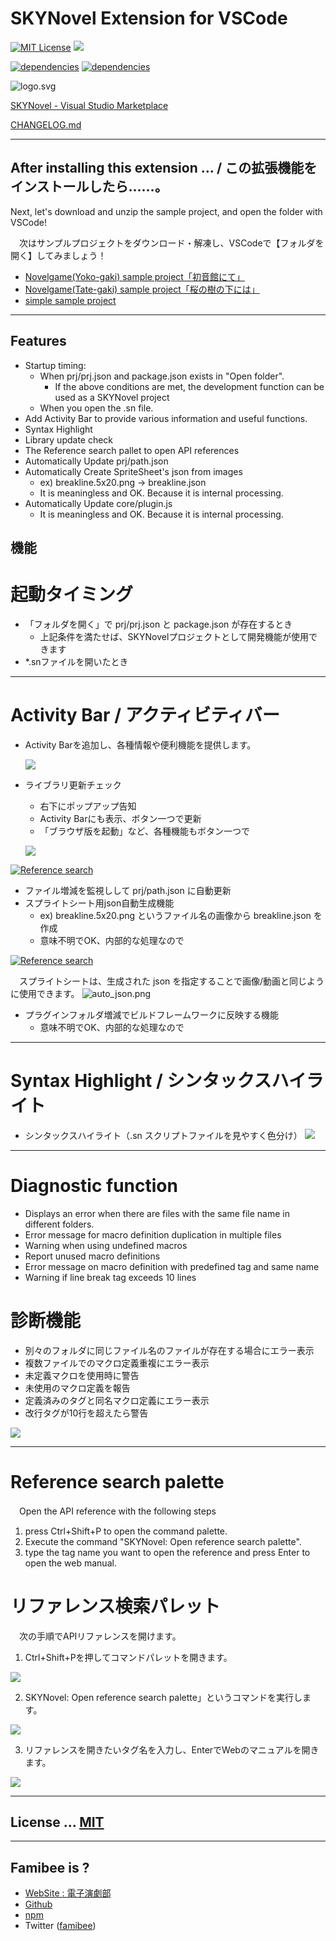 # SKYNovel Extension for VSCode
[![MIT License](https://img.shields.io/github/license/famibee/SKYNovel-vscode-extension.svg)](LICENSE)
![](https://img.shields.io/badge/platform-windows%20%7C%20macos-lightgrey.svg)

[![dependencies](https://david-dm.org/famibee/SKYNovel-vscode-extension/status.svg)](https://david-dm.org/famibee/SKYNovel-vscode-extension)
[![dependencies](https://david-dm.org/famibee/SKYNovel-vscode-extension/dev-status.svg)](https://david-dm.org/famibee/SKYNovel-vscode-extension?type=dev)

![logo.svg](res/img/icon_skynovel.png)

[SKYNovel - Visual Studio Marketplace](https://marketplace.visualstudio.com/items?itemName=famibee.skynovel)

[CHANGELOG.md](CHANGELOG.md)

---
## After installing this extension ... / この拡張機能をインストールしたら……。
 Next, let's download and unzip the sample project, and open the folder with VSCode!

　次はサンプルプロジェクトをダウンロード・解凍し、VSCodeで【フォルダを開く】してみましょう！
- [Novelgame(Yoko-gaki) sample project「初音館にて」](https://github.com/famibee/SKYNovel_hatsune)
- [Novelgame(Tate-gaki) sample project「桜の樹の下には」](https://github.com/famibee/SKYNovel_uc)
- [simple sample project](https://github.com/famibee/SKYNovel_sample)

---
## Features
- Startup timing:
	- When prj/prj.json and package.json exists in "Open folder".
		- If the above conditions are met, the development function can be used as a SKYNovel project
	- When you open the .sn file.
- Add Activity Bar to provide various information and useful functions.
- Syntax Highlight
- Library update check
- The Reference search pallet to open API references
- Automatically Update prj/path.json
- Automatically Create SpriteSheet's json from images
	+ ex) breakline.5x20.png -> breakline.json
	+ It is meaningless and OK. Because it is internal processing.
- Automatically Update core/plugin.js
	+ It is meaningless and OK. Because it is internal processing.

## 機能
# 起動タイミング
- 「フォルダを開く」で prj/prj.json と package.json が存在するとき
	- 上記条件を満たせば、SKYNovelプロジェクトとして開発機能が使用できます
- *.snファイルを開いたとき

---
# Activity Bar / アクティビティバー
- Activity Barを追加し、各種情報や便利機能を提供します。

	![](res/img/activity_bar.png)

- ライブラリ更新チェック
	- 右下にポップアップ告知
	- Activity Barにも表示、ボタン一つで更新
	- 「ブラウザ版を起動」など、各種機能もボタン一つで

	![](res/img/updchk0.jpg)

[![Reference search](https://blog-imgs-123.fc2.com/f/a/m/famibee/190204ref_search.gif)](https://www.youtube.com/watch?v=uIkWnAGBkGM "Reference search")

- ファイル増減を監視しして prj/path.json に自動更新
- スプライトシート用json自動生成機能
	+ ex) breakline.5x20.png というファイル名の画像から breakline.json を作成
	+ 意味不明でOK、内部的な処理なので

[![Reference search](https://blog-imgs-123.fc2.com/f/a/m/famibee/190204automatically.gif)](https://www.youtube.com/watch?v=tfrkImoufU4 "Reference search")

　スプライトシートは、生成された json を指定することで画像/動画と同じように使用できます。
![auto_json.png](res/img/auto_json.png)


- プラグインフォルダ増減でビルドフレームワークに反映する機能
	+ 意味不明でOK、内部的な処理なので

---
# Syntax Highlight / シンタックスハイライト
- シンタックスハイライト（.sn スクリプトファイルを見やすく色分け）
![](res/img/syntax_highlight.png)

---
# Diagnostic function
- Displays an error when there are files with the same file name in different folders.
- Error message for macro definition duplication in multiple files
- Warning when using undefined macros
- Report unused macro definitions
- Error message on macro definition with predefined tag and same name
- Warning if line break tag exceeds 10 lines

# 診断機能
- 別々のフォルダに同じファイル名のファイルが存在する場合にエラー表示
- 複数ファイルでのマクロ定義重複にエラー表示
- 未定義マクロを使用時に警告
- 未使用のマクロ定義を報告
- 定義済みのタグと同名マクロ定義にエラー表示
- 改行タグが10行を超えたら警告


![](res/img/diagnostic0.png)

---
# Reference search palette
　Open the API reference with the following steps
1. press Ctrl+Shift+P to open the command palette.
2. Execute the command "SKYNovel: Open reference search palette".
3. type the tag name you want to open the reference and press Enter to open the web manual.

# リファレンス検索パレット
　次の手順でAPIリファレンスを開けます。
1. Ctrl+Shift+Pを押してコマンドパレットを開きます。

![](res/img/ref_search0.jpg)

2. SKYNovel: Open reference search palette」というコマンドを実行します。

![](res/img/ref_search1.jpg)

3. リファレンスを開きたいタグ名を入力し、EnterでWebのマニュアルを開きます。

![](res/img/ref_search2.jpg)

---
## License ... [MIT](LICENSE)

---
## Famibee is ?
- [WebSite : 電子演劇部](https://famibee.blog.fc2.com/)
- [Github](https://github.com/famibee/SKYNovel)
- [npm](https://www.npmjs.com/package/skynovel)
- Twitter ([famibee](https://twitter.com/famibee))
